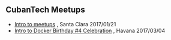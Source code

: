 
## CubanTech Meetups

- [Intro to meetups](intro_20170121.html) , Santa Clara 2017/01/21
- [Intro to Docker Birthday #4 Celebration](intro_20170304.html) , Havana 2017/03/04


